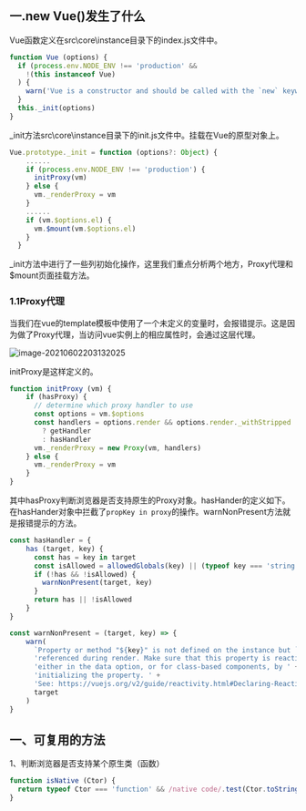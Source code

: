 ## 一.new Vue()发生了什么

Vue函数定义在src\core\instance目录下的index.js文件中。

```JavaScript
function Vue (options) {
  if (process.env.NODE_ENV !== 'production' &&
    !(this instanceof Vue)
  ) {
    warn('Vue is a constructor and should be called with the `new` keyword')
  }
  this._init(options)
}
```

_init方法src\core\instance目录下的init.js文件中。挂载在Vue的原型对象上。

```javascript
Vue.prototype._init = function (options?: Object) {
    ......
    if (process.env.NODE_ENV !== 'production') {
      initProxy(vm)
    } else {
      vm._renderProxy = vm
    }
    ......
    if (vm.$options.el) {
      vm.$mount(vm.$options.el)
    }
  }
```

_init方法中进行了一些列初始化操作，这里我们重点分析两个地方，Proxy代理和$mount页面挂载方法。

### 1.1Proxy代理

当我们在vue的template模板中使用了一个未定义的变量时，会报错提示。这是因为做了Proxy代理，当访问vue实例上的相应属性时，会通过这层代理。

![image-20210602203132025](E:\开发文档\新建文件夹\1)

initProxy是这样定义的。

```JavaScript
function initProxy (vm) {
    if (hasProxy) {
      // determine which proxy handler to use
      const options = vm.$options
      const handlers = options.render && options.render._withStripped
        ? getHandler
        : hasHandler
      vm._renderProxy = new Proxy(vm, handlers)
    } else {
      vm._renderProxy = vm
    }
}
```

其中hasProxy判断浏览器是否支持原生的Proxy对象。hasHander的定义如下。在hasHander对象中拦截了`propKey in proxy`的操作。warnNonPresent方法就是报错提示的方法。

```JavaScript
const hasHandler = {
    has (target, key) {
      const has = key in target
      const isAllowed = allowedGlobals(key) || (typeof key === 'string' && key.charAt(0) === '_')
      if (!has && !isAllowed) {
        warnNonPresent(target, key)
      }
      return has || !isAllowed
    }
}
```

```JavaScript
const warnNonPresent = (target, key) => {
    warn(
      `Property or method "${key}" is not defined on the instance but ` +
      'referenced during render. Make sure that this property is reactive, ' +
      'either in the data option, or for class-based components, by ' +
      'initializing the property. ' +
      'See: https://vuejs.org/v2/guide/reactivity.html#Declaring-Reactive-Properties.',
      target
    )
}
```



## 一、可复用的方法

1、判断浏览器是否支持某个原生类（函数）

```JavaScript
function isNative (Ctor) {
  return typeof Ctor === 'function' && /native code/.test(Ctor.toString())
}
```

